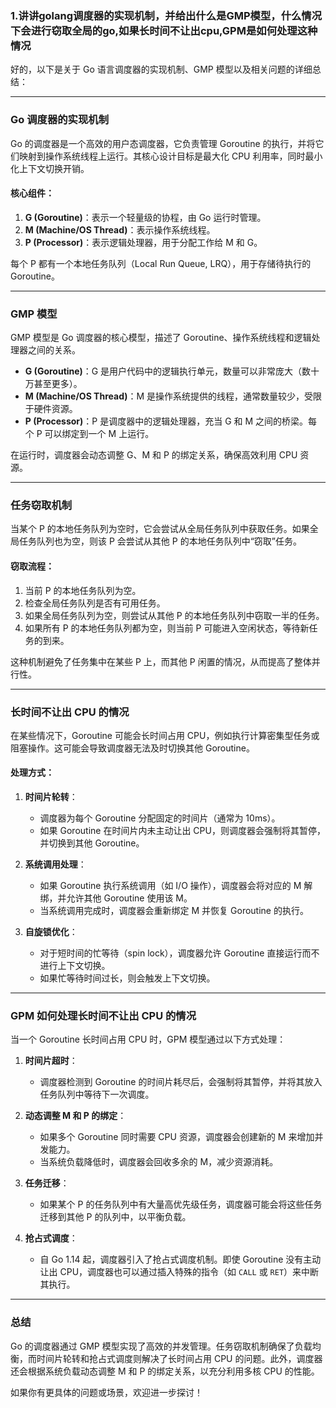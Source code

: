 ### 1.讲讲golang调度器的实现机制，并给出什么是GMP模型，什么情况下会进行窃取全局的go,如果长时间不让出cpu,GPM是如何处理这种情况

好的，以下是关于 Go 语言调度器的实现机制、GMP 模型以及相关问题的详细总结：

---

### **Go 调度器的实现机制**

Go 的调度器是一个高效的用户态调度器，它负责管理 Goroutine 的执行，并将它们映射到操作系统线程上运行。其核心设计目标是最大化 CPU 利用率，同时最小化上下文切换开销。

#### 核心组件：
1. **G (Goroutine)**：表示一个轻量级的协程，由 Go 运行时管理。
2. **M (Machine/OS Thread)**：表示操作系统线程。
3. **P (Processor)**：表示逻辑处理器，用于分配工作给 M 和 G。

每个 P 都有一个本地任务队列（Local Run Queue, LRQ），用于存储待执行的 Goroutine。

---

### **GMP 模型**

GMP 模型是 Go 调度器的核心模型，描述了 Goroutine、操作系统线程和逻辑处理器之间的关系。

- **G (Goroutine)**：G 是用户代码中的逻辑执行单元，数量可以非常庞大（数十万甚至更多）。
- **M (Machine/OS Thread)**：M 是操作系统提供的线程，通常数量较少，受限于硬件资源。
- **P (Processor)**：P 是调度器中的逻辑处理器，充当 G 和 M 之间的桥梁。每个 P 可以绑定到一个 M 上运行。

在运行时，调度器会动态调整 G、M 和 P 的绑定关系，确保高效利用 CPU 资源。

---

### **任务窃取机制**

当某个 P 的本地任务队列为空时，它会尝试从全局任务队列中获取任务。如果全局任务队列也为空，则该 P 会尝试从其他 P 的本地任务队列中“窃取”任务。

#### 窃取流程：
1. 当前 P 的本地任务队列为空。
2. 检查全局任务队列是否有可用任务。
3. 如果全局任务队列为空，则尝试从其他 P 的本地任务队列中窃取一半的任务。
4. 如果所有 P 的本地任务队列都为空，则当前 P 可能进入空闲状态，等待新任务的到来。

这种机制避免了任务集中在某些 P 上，而其他 P 闲置的情况，从而提高了整体并行性。

---

### **长时间不让出 CPU 的情况**

在某些情况下，Goroutine 可能会长时间占用 CPU，例如执行计算密集型任务或阻塞操作。这可能会导致调度器无法及时切换其他 Goroutine。

#### 处理方式：
1. **时间片轮转**：
    - 调度器为每个 Goroutine 分配固定的时间片（通常为 10ms）。
    - 如果 Goroutine 在时间片内未主动让出 CPU，则调度器会强制将其暂停，并切换到其他 Goroutine。

2. **系统调用处理**：
    - 如果 Goroutine 执行系统调用（如 I/O 操作），调度器会将对应的 M 解绑，并允许其他 Goroutine 使用该 M。
    - 当系统调用完成时，调度器会重新绑定 M 并恢复 Goroutine 的执行。

3. **自旋锁优化**：
    - 对于短时间的忙等待（spin lock），调度器允许 Goroutine 直接运行而不进行上下文切换。
    - 如果忙等待时间过长，则会触发上下文切换。

---

### **GPM 如何处理长时间不让出 CPU 的情况**

当一个 Goroutine 长时间占用 CPU 时，GPM 模型通过以下方式处理：

1. **时间片超时**：
    - 调度器检测到 Goroutine 的时间片耗尽后，会强制将其暂停，并将其放入任务队列中等待下一次调度。

2. **动态调整 M 和 P 的绑定**：
    - 如果多个 Goroutine 同时需要 CPU 资源，调度器会创建新的 M 来增加并发能力。
    - 当系统负载降低时，调度器会回收多余的 M，减少资源消耗。

3. **任务迁移**：
    - 如果某个 P 的任务队列中有大量高优先级任务，调度器可能会将这些任务迁移到其他 P 的队列中，以平衡负载。

4. **抢占式调度**：
    - 自 Go 1.14 起，调度器引入了抢占式调度机制。即使 Goroutine 没有主动让出 CPU，调度器也可以通过插入特殊的指令（如 `CALL` 或 `RET`）来中断其执行。

---

### **总结**

Go 的调度器通过 GMP 模型实现了高效的并发管理。任务窃取机制确保了负载均衡，而时间片轮转和抢占式调度则解决了长时间占用 CPU 的问题。此外，调度器还会根据系统负载动态调整 M 和 P 的绑定关系，以充分利用多核 CPU 的性能。

如果你有更具体的问题或场景，欢迎进一步探讨！